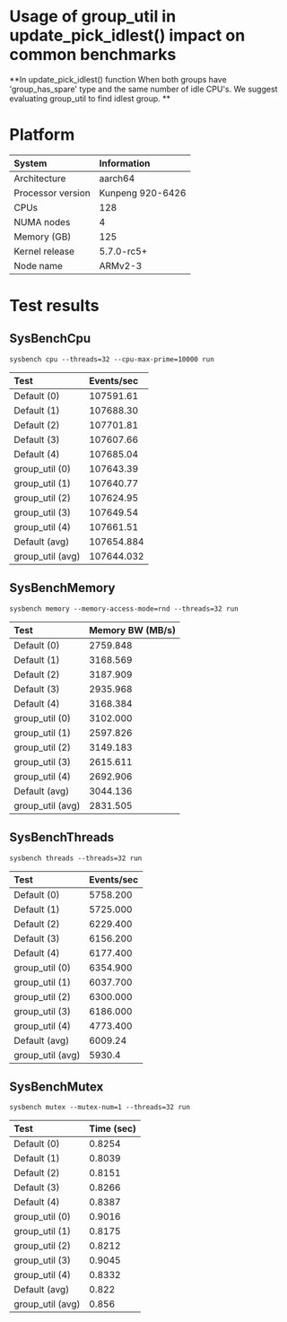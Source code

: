 
Usage of group_util in update_pick_idlest() impact on common benchmarks
=======================================================================


**In update_pick_idlest() function                    When both groups have 'group_has_spare' type                    and the same number of idle CPU's.                    We suggest evaluating group_util to find idlest group. **
# Platform
  

|System|Information|
| :--- | :--- |
|Architecture|aarch64|
|Processor version|Kunpeng 920-6426|
|CPUs|128|
|NUMA nodes|4|
|Memory (GB)|125|
|Kernel release|5.7.0-rc5+|
|Node name|ARMv2-3|

# Test results

## SysBenchCpu
  
~~~  
sysbench cpu --threads=32 --cpu-max-prime=10000 run  
~~~
|Test|Events/sec|
| :--- | :--- |
|Default (0)|107591.61|
|Default (1)|107688.30|
|Default (2)|107701.81|
|Default (3)|107607.66|
|Default (4)|107685.04|
|group_util (0)|107643.39|
|group_util (1)|107640.77|
|group_util (2)|107624.95|
|group_util (3)|107649.54|
|group_util (4)|107661.51|
|Default (avg)|107654.884|
|group_util (avg)|107644.032|
  

## SysBenchMemory
  
~~~  
sysbench memory --memory-access-mode=rnd --threads=32 run  
~~~
|Test|Memory BW (MB/s)|
| :--- | :--- |
|Default (0)|2759.848|
|Default (1)|3168.569|
|Default (2)|3187.909|
|Default (3)|2935.968|
|Default (4)|3168.384|
|group_util (0)|3102.000|
|group_util (1)|2597.826|
|group_util (2)|3149.183|
|group_util (3)|2615.611|
|group_util (4)|2692.906|
|Default (avg)|3044.136|
|group_util (avg)|2831.505|
  

## SysBenchThreads
  
~~~  
sysbench threads --threads=32 run  
~~~
|Test|Events/sec|
| :--- | :--- |
|Default (0)|5758.200|
|Default (1)|5725.000|
|Default (2)|6229.400|
|Default (3)|6156.200|
|Default (4)|6177.400|
|group_util (0)|6354.900|
|group_util (1)|6037.700|
|group_util (2)|6300.000|
|group_util (3)|6186.000|
|group_util (4)|4773.400|
|Default (avg)|6009.24|
|group_util (avg)|5930.4|
  

## SysBenchMutex
  
~~~  
sysbench mutex --mutex-num=1 --threads=32 run  
~~~
|Test|Time (sec)|
| :--- | :--- |
|Default (0)|0.8254|
|Default (1)|0.8039|
|Default (2)|0.8151|
|Default (3)|0.8266|
|Default (4)|0.8387|
|group_util (0)|0.9016|
|group_util (1)|0.8175|
|group_util (2)|0.8212|
|group_util (3)|0.9045|
|group_util (4)|0.8332|
|Default (avg)|0.822|
|group_util (avg)|0.856|
  

